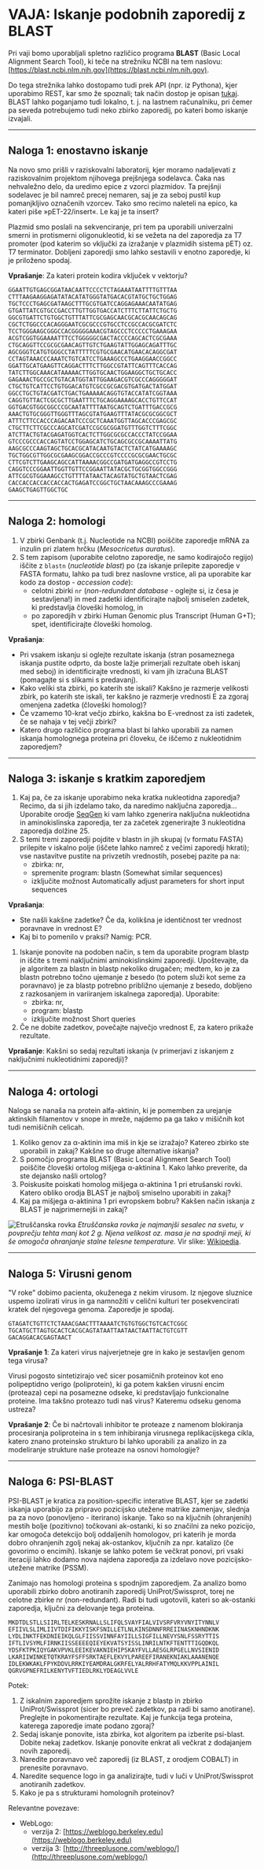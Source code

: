 # VAJA: Iskanje podobnih zaporedij z BLAST

Pri vaji bomo uporabljali spletno različico programa **BLAST** (Basic Local Alignment Search Tool), ki teče na strežniku NCBI na tem naslovu: [https://blast.ncbi.nlm.nih.gov](https://blast.ncbi.nlm.nih.gov).

Do tega strežnika lahko dostopamo tudi prek API (npr. iz Pythona), kjer uporabimo REST, kar smo že spoznali; tak način dostop je opisan [tukaj](https://blast.ncbi.nlm.nih.gov/Blast.cgi?CMD=Web&PAGE_TYPE=BlastDocs&DOC_TYPE=DeveloperInfo). BLAST lahko poganjamo tudi lokalno, t. j. na lastnem računalniku, pri čemer pa seveda potrebujemo tudi neko zbirko zaporedij, po kateri bomo iskanje izvajali.

---
## Naloga 1: enostavno iskanje
Na novo smo prišli v raziskovalni laboratorij, kjer moramo nadaljevati z raziskovalnim projektom njihovega prejšnjega sodelavca. Čaka nas nehvaležno delo, da uredimo epice z vzorci plazmidov. Ta prejšnji sodelavec je bil namreč precej nemaren, saj je za seboj pustil kup pomanjkljivo označenih vzorcev. Tako smo recimo naleteli na epico, ka kateri piše »pET-22/insert«. Le kaj je ta insert?

Plazmid smo poslali na sekvenciranje, pri tem pa uporabili univerzalni smerni in protismerni oligonukleotid, ki se vežeta na del zaporedja za T7 promoter (pod katerim so vključki za izražanje v plazmidih sistema pET) oz. T7 terminator. Dobljeni zaporedji smo lahko sestavili v enotno zaporedje, ki je priloženo spodaj.

**Vprašanje**: Za kateri protein kodira vključek v vektorju?

```
GGAATTGTGAGCGGATAACAATTCCCCTCTAGAAATAATTTTGTTTAA
CTTTAAGAAGGAGATATACATATGGGTATGACACGTATGCTGCTGGAG
TGCTCCCTGAGCGATAAGCTTTGCGTGATCCAGGAGAAACAATATGAG
GTGATTATCGTGCCGACCTTGTTGGTGACCATCTTTCTTATTCTGCTG
GGCGTGATTCTGTGGCTGTTTATTCGCGAGCAACGCACGCAACAGCAG
CGCTCTGGCCCACAGGGAATCGCGCCCGTGCCTCCGCCACGCGATCTC
TCCTGGGAAGCGGGCCACGGGGGAAACGTAGCCCTCCCCCTGAAAGAA
ACGTCGGTGGAAAATTTCCTGGGGGCGACTACCCCAGCACTCGCGAAA
CTGCAGGTTCCGCGCGAACAGTTGTCTGAAGTATTGGAGCAGATTTGC
AGCGGGTCATGTGGGCCTATTTTTCGTGCGAACATGAACACAGGCGAT
CCTAGTAAACCCAAATCTGTCATCCTGAAAGCCCTGAAGGAACCGGCC
GGATTGCATGAAGTTCAGGACTTTCTTGGCCGTATTCAGTTTCACCAG
TATCTTGGCAAACATAAAAACTTGGTGCAACTGGAAGGCTGCTGCACC
GAGAAACTGCCGCTGTACATGGTATTGGAAGACGTCGCCCAGGGGGAT
CTGCTGTCATTCCTGTGGACATGTCGCCGCGACGTGATGACTATGGAT
GGCCTGCTGTACGATCTGACTGAAAAACAGGTGTACCATATCGGTAAA
CAGGTGTTACTCGCGCTTGAATTTCTGCAGGAAAAGCACCTGTTCCAT
GGTGACGTGGCGGCCCGCAATATTTTAATGCAGTCTGATTTGACCGCG
AAACTGTGCGGGTTGGGTTTAGCGTATGAAGTTTATACGCGCGGCGCT
ATTTCTTCCACCCAGACAATCCCGCTCAAATGGTTAGCACCCGAGCGC
CTGCTTCTTCGCCCAGCATCGATCCGCGCGGATGTTTGGTCTTTCGGC
ATCTTACTGTACGAGATGGTCACTCTTGGCGCGCCACCCTATCCGGAA
GTCCCGCCCACCAGTATCCTGGAGCATCTGCAGCGCCGCAAAATTATG
AAGCGCCCAAGTAGCTGCACGCATACAATGTACTCTATCATGAAAAGC
TGCTGGCGTTGGCGCGAAGCGGACCGCCCGTCCCCGCGCGAACTGCGC
CTTCGTCTTGAAGCAGCCATTAAAACGGCCGATGATGAGGCCGTCCTG
CAGGTCCCGGAATTGGTTGTTCCGGAATTATACGCTGCGGTGGCCGGG
ATTCGCGTGGAAAGCCTGTTTTATAACTACAGTATGCTGTAACTCGAG
CACCACCACCACCACCACTGAGATCCGGCTGCTAACAAAGCCCGAAAG
GAAGCTGAGTTGGCTGC
```

---
## Naloga 2: homologi


1. V zbirki Genbank (t.j. Nucleotide na NCBI) poiščite zaporedje mRNA za inzulin pri zlatem hrčku (*Mesocricetus auratus*).
2. S tem zapisom (uporabite celotno zaporedje, ne samo kodirajočo regijo) iščite z `blastn` (*nucleotide blast*) po (za iskanje prilepite zaporedje v FASTA formatu, lahko pa tudi brez naslovne vrstice, ali pa uporabite kar kodo za dostop - *accession code*):
   * celotni zbirki `nr` (*non-redundant database* - oglejte si, iz česa je sestavljena!) in med zadetki identificirajte najbolj smiselen zadetek, ki predstavlja človeški homolog, in
   * po zaporedjih v zbirki Human Genomic plus Transcript (Human G+T); spet, identificirajte človeški homolog.

**Vprašanja**:
* Pri vsakem iskanju si oglejte rezultate iskanja (stran posameznega iskanja pustite odprto, da boste lažje primerjali rezultate obeh iskanj med seboj) in identificirajte vrednosti, ki vam jih izračuna BLAST (pomagajte si s slikami s predavanj).
* Kako veliki sta zbirki, po katerih ste iskali? Kakšno je razmerje velikosti zbirk, po katerih ste iskali, ter kakšno je razmerje vrednosti E za zgoraj omenjena zadetka (človeški homolog)?
* Če vzamemo 10-krat večjo zbirko, kakšna bo E-vrednost za isti zadetek, če se nahaja v tej večji zbirki?
* Katero drugo različico programa blast bi lahko uporabili za namen iskanja homolognega proteina pri človeku, če iščemo z nukleotidnim zaporedjem?

---
## Naloga 3: iskanje s kratkim zaporedjem


1. Kaj pa, če za iskanje uporabimo neka kratka nukleotidna zaporedja? Recimo, da si jih izdelamo tako, da naredimo naključna zaporedja... Uporabite orodje [SeqGen](http://www.cbs.dtu.dk/biotools/SeqGen-1.0/)  ki vam lahko zgenerira naključna nukleotidna in aminokislinska zaporedja, ter za začetek zgenerirajte 3 nukleotidna zaporedja dolžine 25.
2. S temi tremi zaporedji pojdite v blastn in jih skupaj (v formatu FASTA) prilepite v iskalno polje (iščete lahko namreč z večimi zaporedji hkrati); vse nastavitve pustite na privzetih vrednostih, posebej pazite pa na:
   * zbirka: nr,
   * spremenite program: blastn (Somewhat similar sequences)
   * izključite možnost Automatically adjust parameters for short input sequences

**Vprašanja**:
* Ste našli kakšne zadetke? Če da, kolikšna je identičnost ter vrednost poravnave in vrednost E?
* Kaj bi to pomenilo v praksi? Namig: PCR.


1. Iskanje ponovite na podoben način, s tem da uporabite program blastp in iščite s tremi naključnimi aminokislinskimi zaporedji. Upoštevajte, da je algoritem za blastn in blastp nekoliko drugačen; medtem, ko je za blastn potrebno točno ujemanje z besedo (to potem služi kot seme za poravnavo) je za blastp potrebno približno ujemanje z besedo, dobljeno z razkosanjem in variiranjem iskalnega zaporedja). Uporabite:
   * zbirka: nr,
   * program: blastp
   * izključite možnost Short queries
2. Če ne dobite zadetkov, povečajte največjo vrednost E, za katero prikaže rezultate.

**Vprašanje**: Kakšni so sedaj rezultati iskanja (v primerjavi z iskanjem z naključnimi nukleotidnimi zaporedji)?

---
## Naloga 4: ortologi
Naloga se nanaša na protein alfa-aktinin, ki je pomemben za urejanje aktinskih filamentov v snope in mreže, najdemo pa ga tako v mišičnih kot tudi nemišičnih celicah.


1. Koliko genov za α-aktinin ima miš in kje se izražajo? Katereo zbirko ste uporabili in zakaj? Kakšne so druge alternative iskanja?
2. S pomočjo programa BLAST (Basic Local Alignment Search Tool) poiščite človeški ortolog mišjega α-aktinina 1. Kako lahko preverite, da ste dejansko našli ortolog?
3. Poiskusite poiskati homolog mišjega α-aktinina 1 pri etrušanski rovki. Katero obliko orodja BLAST je najbolj smiselno uporabiti in zakaj?
4. Kaj pa mišjega α-aktinina 1 pri evropskem bobru? Kakšen način iskanja z BLAST je najprimernejši in zakaj?

![Etruščanska rovka](https://upload.wikimedia.org/wikipedia/commons/f/ff/Suncus_etruscus.jpg)
*Etruščanska rovka je najmanjši sesalec na svetu, v povprečju tehta manj kot 2 g. Njena velikost oz. masa je na spodnji meji, ki še omogoča ohranjanje stalne telesne temperature.* Vir slike: [Wikipedia](https://en.wikipedia.org/wiki/Etruscan_shrew).

---
## Naloga 5: Virusni genom
"V roke" dobimo pacienta, okuženega z nekim virusom. Iz njegove sluznice uspemo izolirati virus in ga namnožiti v celični kulturi ter posekvencirati kratek del njegovega genoma. Zaporedje je spodaj.

```
GTAGATCTGTTCTCTAAACGAACTTTAAAATCTGTGTGGCTGTCACTCGGC
TGCATGCTTAGTGCACTCACGCAGTATAATTAATAACTAATTACTGTCGTT
GACAGGACACGAGTAACT
```

**Vprašanje 1**: Za kateri virus najverjetneje gre in kako je sestavljen genom tega virusa?

Virusi pogosto sintetizirajo več sicer posamičnih proteinov kot eno polipeptidno verigo (poliprotein), ki ga potem kakšen virusni encim (proteaza) cepi na posamezne odseke, ki predstavljajo funkcionalne proteine. Ima takšno proteazo tudi naš virus? Kateremu odseku genoma ustreza?

**Vprašanje 2**: Če bi načrtovali inhibitor te proteaze z namenom blokiranja procesiranja poliproteina in s tem inhibiranja virusnega replikacijskega cikla, katero znano proteinsko strukturo bi lahko uporabili za analizo in za modeliranje strukture naše proteaze na osnovi homologije?

---
## Naloga 6: PSI-BLAST
PSI-BLAST je kratica za position-specific interative BLAST, kjer se zadetki iskanja uporabijo za pripravo pozicijsko utežene matrike zamenjav, slednja pa za novo (ponovljeno - iterirano) iskanje. Tako so na ključnih (ohranjenih) mestih bolje (pozitivno) točkovani ak-ostanki, ki so značilni za neko pozicijo, kar omogoča detekcijo bolj oddaljenih homologov, pri katerih je morda dobro ohranjenih zgolj nekaj ak-ostankov, ključnih za npr. katalizo (če govorimo o encimih). Iskanje se lahko potem še večkrat ponovi, pri vsaki iteraciji lahko dodamo nova najdena zaporedja za izdelavo nove pozicijsko-utežene matrike (PSSM).

Zanimajo nas homologi proteina s spodnjim zaporedjem. Za analizo bomo uporabili zbirko dobro anotiranih zaporedij UniProt/Swissprot, torej ne celotne zbirke nr (non-redundant). Radi bi tudi ugotovili, kateri so ak-ostanki zaporedja, ključni za delovanje tega proteina.

```
MKDTDLSTLLSIIRLTELKESKRNALLSLIFQLSVAYFIALVIVSRFVRYVNYITYNNLV
EFIIVLSLIMLIIVTDIFIKKYISKFSNILLETLNLKINSDNNFRREIINASKNHNDKNK
LYDLINKTFEKDNIEIKQLGLFIISSVINNFAYIILLSIGFILLNEVYSNLFSSRYTTIS
IFTLIVSYMLFIRNKIISSEEEEQIEYEKVATSYISSLINRILNTKFTENTTTIGQDKQL
YDSFKTPKIQYGAKVPVKLEEIKEVAKNIEHIPSKAYFVLLAESGLRPGELLNVSIENID
LKARIIWINKETQTKRAYFSFFSRKTAEFLEKVYLPAREEFIRANEKNIAKLAAANENQE
IDLEKWKAKLFPYKDDVLRRKIYEAMDRALGKRFELYALRRHFATYMQLKKVPPLAINIL
QGRVGPNEFRILKENYTVFTIEDLRKLYDEAGLVVLE
```

Potek:
1. Z iskalnim zaporedjem sprožite iskanje z blastp in zbirko UniProt/Swissprot (sicer bo preveč zadetkov, pa radi bi samo anotirane). Preglejte in pokomentirajte rezultate. Kaj je funkcija tega proteina, katerega zaporedje imate podano zgoraj?
2. Sedaj iskanje ponovite, ista zbirka, kot algoritem pa izberite psi-blast. Dobite nekaj zadetkov. Iskanje ponovite enkrat ali večkrat z dodajanjem novih zaporedij.
3. Naredite poravnavo več zaporedij (iz BLAST, z orodjem COBALT) in prenesite poravnavo.
4. Naredite sequence logo in ga analizirajte, tudi v luči v UniProt/Swissprot anotiranih zadetkov.
5. Kako je pa s strukturami homolognih proteinov?

 

Relevantne povezave:
* WebLogo:
   * verzija 2: [https://weblogo.berkeley.edu](https://weblogo.berkeley.edu)
   * verzija 3: [http://threeplusone.com/weblogo/](http://threeplusone.com/weblogo/)

